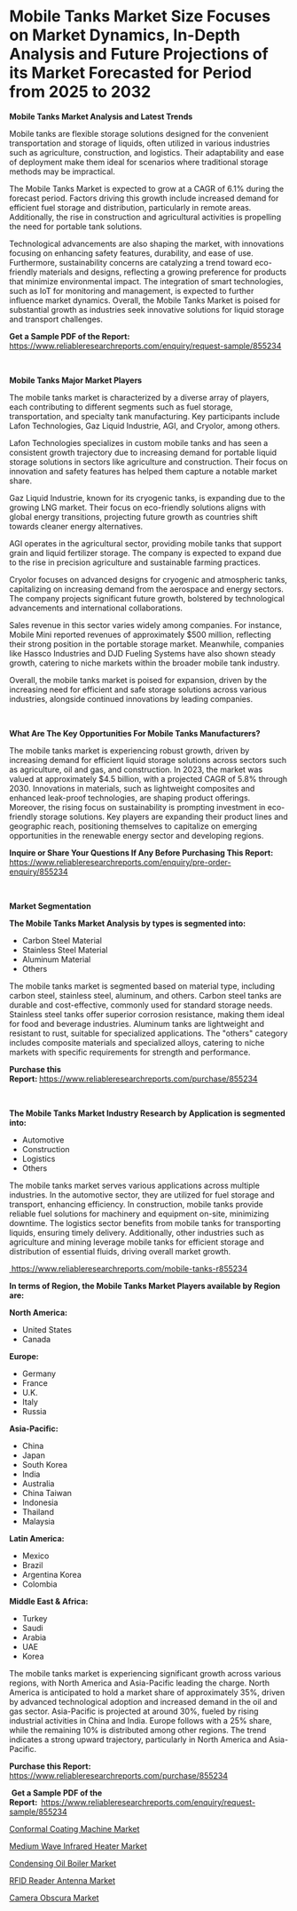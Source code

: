 <p><h1>Mobile Tanks Market Size Focuses on Market Dynamics, In-Depth Analysis and Future Projections of its Market Forecasted for Period from 2025 to 2032</h1></p><p><strong>Mobile Tanks Market Analysis and Latest Trends</strong></p>
<p><p>Mobile tanks are flexible storage solutions designed for the convenient transportation and storage of liquids, often utilized in various industries such as agriculture, construction, and logistics. Their adaptability and ease of deployment make them ideal for scenarios where traditional storage methods may be impractical.</p><p>The Mobile Tanks Market is expected to grow at a CAGR of 6.1% during the forecast period. Factors driving this growth include increased demand for efficient fuel storage and distribution, particularly in remote areas. Additionally, the rise in construction and agricultural activities is propelling the need for portable tank solutions. </p><p>Technological advancements are also shaping the market, with innovations focusing on enhancing safety features, durability, and ease of use. Furthermore, sustainability concerns are catalyzing a trend toward eco-friendly materials and designs, reflecting a growing preference for products that minimize environmental impact. The integration of smart technologies, such as IoT for monitoring and management, is expected to further influence market dynamics. Overall, the Mobile Tanks Market is poised for substantial growth as industries seek innovative solutions for liquid storage and transport challenges.</p></p>
<p><strong>Get a Sample PDF of the Report:&nbsp;</strong> <a href="https://www.reliableresearchreports.com/enquiry/request-sample/855234?utm_campaign=34&utm_medium=2&utm_source=Github&utm_content=ia&utm_term=20022025&utm_id=mobile-tanks">https://www.reliableresearchreports.com/enquiry/request-sample/855234</a></p>
<p>&nbsp;</p>
<p><strong>Mobile Tanks Major Market Players</strong></p>
<p><p>The mobile tanks market is characterized by a diverse array of players, each contributing to different segments such as fuel storage, transportation, and specialty tank manufacturing. Key participants include Lafon Technologies, Gaz Liquid Industrie, AGI, and Cryolor, among others.</p><p>Lafon Technologies specializes in custom mobile tanks and has seen a consistent growth trajectory due to increasing demand for portable liquid storage solutions in sectors like agriculture and construction. Their focus on innovation and safety features has helped them capture a notable market share.</p><p>Gaz Liquid Industrie, known for its cryogenic tanks, is expanding due to the growing LNG market. Their focus on eco-friendly solutions aligns with global energy transitions, projecting future growth as countries shift towards cleaner energy alternatives.</p><p>AGI operates in the agricultural sector, providing mobile tanks that support grain and liquid fertilizer storage. The company is expected to expand due to the rise in precision agriculture and sustainable farming practices.</p><p>Cryolor focuses on advanced designs for cryogenic and atmospheric tanks, capitalizing on increasing demand from the aerospace and energy sectors. The company projects significant future growth, bolstered by technological advancements and international collaborations.</p><p>Sales revenue in this sector varies widely among companies. For instance, Mobile Mini reported revenues of approximately $500 million, reflecting their strong position in the portable storage market. Meanwhile, companies like Hassco Industries and DJD Fueling Systems have also shown steady growth, catering to niche markets within the broader mobile tank industry.</p><p>Overall, the mobile tanks market is poised for expansion, driven by the increasing need for efficient and safe storage solutions across various industries, alongside continued innovations by leading companies.</p></p>
<p>&nbsp;</p>
<p><strong>What Are The Key Opportunities For Mobile Tanks Manufacturers?</strong></p>
<p><p>The mobile tanks market is experiencing robust growth, driven by increasing demand for efficient liquid storage solutions across sectors such as agriculture, oil and gas, and construction. In 2023, the market was valued at approximately $4.5 billion, with a projected CAGR of 5.8% through 2030. Innovations in materials, such as lightweight composites and enhanced leak-proof technologies, are shaping product offerings. Moreover, the rising focus on sustainability is prompting investment in eco-friendly storage solutions. Key players are expanding their product lines and geographic reach, positioning themselves to capitalize on emerging opportunities in the renewable energy sector and developing regions.</p></p>
<p><strong>Inquire or Share Your Questions If Any Before Purchasing This Report:</strong> <a href="https://www.reliableresearchreports.com/enquiry/pre-order-enquiry/855234?utm_campaign=34&utm_medium=2&utm_source=Github&utm_content=ia&utm_term=20022025&utm_id=mobile-tanks">https://www.reliableresearchreports.com/enquiry/pre-order-enquiry/855234</a></p>
<p>&nbsp;</p>
<p><strong>Market Segmentation</strong></p>
<p><strong>The Mobile Tanks Market Analysis by types is segmented into:</strong></p>
<p><ul><li>Carbon Steel Material</li><li>Stainless Steel Material</li><li>Aluminum Material</li><li>Others</li></ul></p>
<p><p>The mobile tanks market is segmented based on material type, including carbon steel, stainless steel, aluminum, and others. Carbon steel tanks are durable and cost-effective, commonly used for standard storage needs. Stainless steel tanks offer superior corrosion resistance, making them ideal for food and beverage industries. Aluminum tanks are lightweight and resistant to rust, suitable for specialized applications. The "others" category includes composite materials and specialized alloys, catering to niche markets with specific requirements for strength and performance.</p></p>
<p><strong>Purchase this Report:&nbsp;</strong><a href="https://www.reliableresearchreports.com/purchase/855234?utm_campaign=34&utm_medium=2&utm_source=Github&utm_content=ia&utm_term=20022025&utm_id=mobile-tanks">https://www.reliableresearchreports.com/purchase/855234</a></p>
<p>&nbsp;</p>
<p><strong>The Mobile Tanks Market Industry Research by Application is segmented into:</strong></p>
<p><ul><li>Automotive</li><li>Construction</li><li>Logistics</li><li>Others</li></ul></p>
<p><p>The mobile tanks market serves various applications across multiple industries. In the automotive sector, they are utilized for fuel storage and transport, enhancing efficiency. In construction, mobile tanks provide reliable fuel solutions for machinery and equipment on-site, minimizing downtime. The logistics sector benefits from mobile tanks for transporting liquids, ensuring timely delivery. Additionally, other industries such as agriculture and mining leverage mobile tanks for efficient storage and distribution of essential fluids, driving overall market growth.</p></p>
<p><a href="https://www.reliableresearchreports.com/mobile-tanks-r855234?utm_campaign=34&utm_medium=2&utm_source=Github&utm_content=ia&utm_term=20022025&utm_id=mobile-tanks">&nbsp;https://www.reliableresearchreports.com/mobile-tanks-r855234</a></p>
<p><strong>In terms of Region, the Mobile Tanks Market Players available by Region are:</strong></p>
<p>
    <p> <strong> North America: </strong>
        <ul>
            <li>United States</li>
            <li>Canada</li>
        </ul>
        </p> 
    <p> <strong> Europe: </strong>
        <ul>
            <li>Germany</li>
            <li>France</li>
            <li>U.K.</li>
            <li>Italy</li>
            <li>Russia</li>
        </ul>
        </p> 
    <p> <strong> Asia-Pacific: </strong>
        <ul>
            <li>China</li>
            <li>Japan</li>
            <li>South Korea</li>
            <li>India</li>
            <li>Australia</li>
            <li>China Taiwan</li>
            <li>Indonesia</li>
            <li>Thailand</li>
            <li>Malaysia</li>
        </ul>
        </p> 
    <p> <strong> Latin America: </strong>
        <ul>
            <li>Mexico</li>
            <li>Brazil</li>
            <li>Argentina Korea</li>
            <li>Colombia</li>
        </ul>
        </p> 
    <p> <strong> Middle East & Africa: </strong>
        <ul>
            <li>Turkey</li>
            <li>Saudi</li>
            <li>Arabia</li>
            <li>UAE</li>
            <li>Korea</li>
        </ul>
    </p>
    </p>
<p><p>The mobile tanks market is experiencing significant growth across various regions, with North America and Asia-Pacific leading the charge. North America is anticipated to hold a market share of approximately 35%, driven by advanced technological adoption and increased demand in the oil and gas sector. Asia-Pacific is projected at around 30%, fueled by rising industrial activities in China and India. Europe follows with a 25% share, while the remaining 10% is distributed among other regions. The trend indicates a strong upward trajectory, particularly in North America and Asia-Pacific.</p></p>
<p><strong>Purchase this Report: </strong><a href="https://www.reliableresearchreports.com/purchase/855234?utm_campaign=34&utm_medium=2&utm_source=Github&utm_content=ia&utm_term=20022025&utm_id=mobile-tanks">https://www.reliableresearchreports.com/purchase/855234</a></p>
<p>&nbsp;<strong>Get a Sample PDF of the Report:&nbsp;&nbsp;</strong><a href="https://www.reliableresearchreports.com/enquiry/request-sample/855234?utm_campaign=34&utm_medium=2&utm_source=Github&utm_content=ia&utm_term=20022025&utm_id=mobile-tanks">https://www.reliableresearchreports.com/enquiry/request-sample/855234</a></p>
<p><strong></strong></p>
<p><p><a href="https://github.com/sandoyjonet/Market-Research-Report-List-1/blob/main/conformal-coating-machine-market.md?utm_campaign=34&utm_medium=2&utm_source=Github&utm_content=ia&utm_term=20022025&utm_id=mobile-tanks">Conformal Coating Machine Market</a></p><p><a href="https://github.com/voetzeszuh/Market-Research-Report-List-1/blob/main/medium-wave-infrared-heater-market.md?utm_campaign=34&utm_medium=2&utm_source=Github&utm_content=ia&utm_term=20022025&utm_id=mobile-tanks">Medium Wave Infrared Heater Market</a></p><p><a href="https://github.com/celpabembes/Market-Research-Report-List-1/blob/main/condensing-oil-boiler-market.md?utm_campaign=34&utm_medium=2&utm_source=Github&utm_content=ia&utm_term=20022025&utm_id=mobile-tanks">Condensing Oil Boiler Market</a></p><p><a href="https://github.com/aksayvoogdt/Market-Research-Report-List-1/blob/main/rfid-reader-antenna-market.md?utm_campaign=34&utm_medium=2&utm_source=Github&utm_content=ia&utm_term=20022025&utm_id=mobile-tanks">RFID Reader Antenna Market</a></p><p><a href="https://github.com/itayjedhe/Market-Research-Report-List-1/blob/main/camera-obscura-market.md?utm_campaign=34&utm_medium=2&utm_source=Github&utm_content=ia&utm_term=20022025&utm_id=mobile-tanks">Camera Obscura Market</a></p></p>
